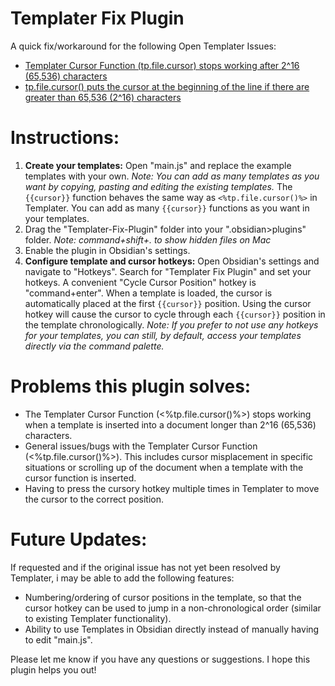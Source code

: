 # Templater Fix Plugin

A quick fix/workaround for the following Open Templater Issues:
- [Templater Cursor Function (tp.file.cursor) stops working after 2^16 (65,536) characters](https://github.com/SilentVoid13/Templater/issues/1143)
- [tp.file.cursor() puts the cursor at the beginning of the line if there are greater than 65,536 (2^16) characters](https://github.com/SilentVoid13/Templater/issues/674)

# Instructions:
1. **Create your templates:** Open "main.js" and replace the example templates with your own. *Note: You can add as many templates as you want by copying, pasting and editing the existing templates.* The `{{cursor}}` function behaves the same way as `<%tp.file.cursor()%>` in Templater. You can add as many `{{cursor}}` functions as you want in your templates.
2. Drag the "Templater-Fix-Plugin" folder into your ".obsidian>plugins" folder. *Note: command+shift+. to show hidden files on Mac*
3. Enable the plugin in Obsidian's settings.
4. **Configure template and cursor hotkeys:** Open Obsidian's settings and navigate to "Hotkeys". Search for "Templater Fix Plugin" and set your hotkeys. A convenient "Cycle Cursor Position" hotkey is "command+enter". When a template is loaded, the cursor is automatically placed at the first `{{cursor}}` position. Using the cursor hotkey will cause the cursor to cycle through each `{{cursor}}` position in the template chronologically. *Note: If you prefer to not use any hotkeys for your templates, you can still, by default, access your templates directly via the command palette.*

# Problems this plugin solves:
- The Templater Cursor Function (<%tp.file.cursor()%>) stops working when a template is inserted into a document longer than 2^16 (65,536) characters.
- General issues/bugs with the Templater Cursor Function (<%tp.file.cursor()%>). This includes cursor misplacement in specific situations or scrolling up of the document when a template with the cursor function is inserted.
- Having to press the cursory hotkey multiple times in Templater to move the cursor to the correct position.

# Future Updates:
If requested and if the original issue has not yet been resolved by Templater, i may be able to add the following features:
- Numbering/ordering of cursor positions in the template, so that the cursor hotkey can be used to jump in a non-chronological order (similar to existing Templater functionality).
- Ability to use Templates in Obsidian directly instead of manually having to edit "main.js".

Please let me know if you have any questions or suggestions. I hope this plugin helps you out!

